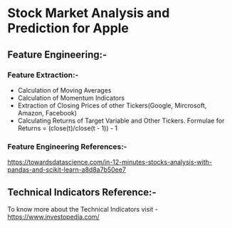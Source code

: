 # Stock Market Analysis and Prediction for Apple

## Feature Engineering:-
### Feature Extraction:- 
* Calculation of Moving Averages
* Calculation of Momentum Indicators
* Extraction of Closing Prices of other Tickers(Google, Mircrosoft, Amazon, Facebook)
* Calculating Returns of Target Variable and Other Tickers.
  Formulae for Returns = (close(t)/close(t - 1)) - 1
### Feature Engineering References:-
https://towardsdatascience.com/in-12-minutes-stocks-analysis-with-pandas-and-scikit-learn-a8d8a7b50ee7


## Technical Indicators Reference:-
To know more about the Technical Indicators visit - https://www.investopedia.com/

